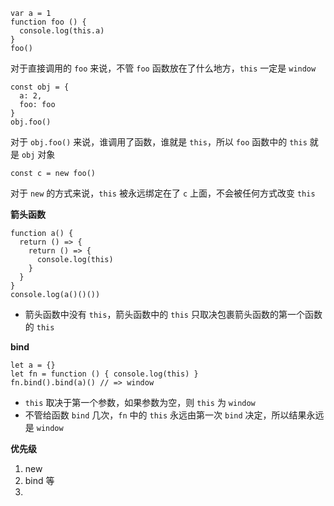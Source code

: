 ```
var a = 1
function foo () {
  console.log(this.a)
}
foo()
```
对于直接调用的 `foo` 来说，不管 `foo` 函数放在了什么地方，`this` 一定是 `window`

```
const obj = {
  a: 2,
  foo: foo
}
obj.foo()
```
对于 `obj.foo()` 来说，谁调用了函数，谁就是 `this`，所以 `foo` 函数中的 `this` 就是 `obj` 对象
```
const c = new foo()
```
对于 `new` 的方式来说，`this` 被永远绑定在了 `c` 上面，不会被任何方式改变 `this`

**箭头函数**
```
function a() {
  return () => {
    return () => {
      console.log(this)
    }
  }
}
console.log(a()()())
```
- 箭头函数中没有 `this`，箭头函数中的 `this` 只取决包裹箭头函数的第一个函数的 `this`

**bind**
```
let a = {}
let fn = function () { console.log(this) }
fn.bind().bind(a)() // => window
```
- `this` 取决于第一个参数，如果参数为空，则 `this` 为 `window`
- 不管给函数 `bind` 几次，`fn` 中的 `this` 永远由第一次 `bind` 决定，所以结果永远是 `window`


**优先级**
1. new
2. bind 等
3. 